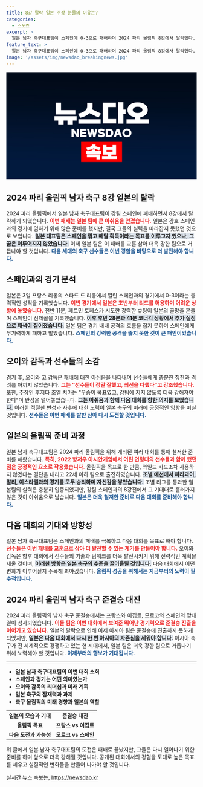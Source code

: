 ```yaml
---
title: 8강 탈락 일본 주장 눈물의 이유는?
categories:
  - 스포츠
excerpt: >
  일본 남자 축구대표팀이 스페인에 0-3으로 패배하며 2024 파리 올림픽 8강에서 탈락했다. 눈물의 감독과 주장, 더욱 강해져야 한다는 결의를 다지며 메달의 꿈을 다시 품다!
feature_text: >
  일본 남자 축구대표팀이 스페인에 0-3으로 패배하며 2024 파리 올림픽 8강에서 탈락했다. 눈물의 감독과 주장, 더욱 강해져야 한다는 결의를 다지며 메달의 꿈을 다시 품다!
image: '/assets/img/newsdao_breakingnews.jpg'
---
```


<p><img src="/assets/img/newsdao_breakingnews.jpg" alt="ranknews 속보" /></p>

<h2 data-ke-size="size26">2024 파리 올림픽 남자 축구 8강 일본의 탈락</h2>

<p data-ke-size="size16"></p>

<p>2024 파리 올림픽에서 일본 남자 축구대표팀이 강팀 스페인에 패배하면서 8강에서 탈락하게 되었습니다. <b><span style="color: #ee2323;">이번 패배는 일본 팀에 큰 아쉬움을 안겼습니다.</span></b> 일본은 강호 스페인과의 경기에 임하기 위해 많은 준비를 했지만, 결국 그들의 실력을 따라잡지 못했던 것으로 보입니다. <b><span style="background-color: #21538527;">일본 대표팀은 스페인을 꺾고 메달 획득이라는 목표를 이루고자 했으나, 그 꿈은 이루어지지 않았습니다.</span></b> 이제 일본 팀은 이 패배를 교훈 삼아 더욱 강한 팀으로 거듭나야 할 것입니다. <b><span style="color: #1a5490;">다음 세대의 축구 선수들은 이번 경험을 바탕으로 더 발전해야 합니다.</span></b></p>

<p data-ke-size="size16"></p>

<h2 data-ke-size="size26">스페인과의 경기 분석</h2>

<p data-ke-size="size16"></p>

<p>일본은 3일 프랑스 리옹의 스타드 드 리옹에서 열린 스페인과의 경기에서 0-3이라는 충격적인 성적을 기록했습니다. <b><span style="color: #ee2323;">이번 경기에서 일본은 초반부터 리드를 허용하며 어려운 상황에 놓였습니다.</span></b> 전반 11분, 페르민 로페스가 시도한 강력한 슈팅이 일본의 골망을 흔들며 스페인이 선제골을 기록했습니다. <b><span style="background-color: #21538527;">이후 후반 28분과 41분 코너킥 상황에서 추가 실점으로 패색이 짙어졌습니다.</span></b> 일본 팀은 경기 내내 공격의 흐름을 잡지 못하며 스페인에게 무기력하게 패하고 말았습니다. <b><span style="color: #1a5490;">스페인의 강력한 공격을 뚫지 못한 것이 큰 패인이었습니다.</span></b></p>

<p data-ke-size="size16"></p>

<h2 data-ke-size="size26">오이와 감독과 선수들의 소감</h2>

<p data-ke-size="size16"></p>

<p>경기 후, 오이와 고 감독은 패배에 대한 아쉬움을 나타내며 선수들에게 충분한 칭찬과 격려를 아끼지 않았습니다. <b><span style="color: #ee2323;">그는 “선수들이 정말 잘했고, 최선을 다했다”고 강조했습니다.</span></b> 또한, 주장인 후지타 조엘 치마는 "우승이 목표였고, 강팀에 지지 않도록 더욱 강해져야 한다"며 반성을 털어놓았습니다. <b><span style="background-color: #21538527;">그는 아쉬움과 함께 다음 대회를 향한 의지를 보였습니다.</span></b> 이러한 적절한 반성과 사후에 대한 노력이 일본 축구의 미래에 긍정적인 영향을 미칠 것입니다. <b><span style="color: #1a5490;">선수들은 이번 패배를 발판 삼아 다시 도전할 것입니다.</span></b></p>

<p data-ke-size="size16"></p>

<h2 data-ke-size="size26">일본의 올림픽 준비 과정</h2>

<p data-ke-size="size16"></p>

<p>일본 남자 축구대표팀은 2024 파리 올림픽을 위해 개최된 여러 대회를 통해 철저한 준비를 해왔습니다. <b><span style="color: #ee2323;">특히, 2022 항저우 아시안게임에서 어린 연령대의 선수들과 함께 했던 점은 긍정적인 요소로 작용했습니다.</span></b> 올림픽을 목표로 한 만큼, 와일드 카드조차 사용하지 않겠다는 결단을 내리고 22세 이하 팀으로 출전하였습니다. <b><span style="background-color: #21538527;">조별 예선에서 파라과이, 말리, 이스라엘과의 경기를 모두 승리하며 자신감을 쌓았습니다.</span></b> 조별 리그를 통과한 일본팀의 실력은 충분히 입증되었지만, 강팀 스페인과의 8강전에서 그 기대대로 흘러가지 않은 것이 아쉬움으로 남습니다. <b><span style="color: #1a5490;">일본은 더욱 철저한 준비로 다음 대회를 준비해야 합니다.</span></b></p>

<p data-ke-size="size16"></p>

<h2 data-ke-size="size26">다음 대회의 기대와 방향성</h2>

<p data-ke-size="size16"></p>

<p>일본 남자 축구대표팀은 스페인과의 패배를 극복하고 다음 대회를 목표로 해야 합니다. <b><span style="color: #ee2323;">선수들은 이번 패배를 교훈으로 삼아 더 발전할 수 있는 계기를 만들어야 합니다.</span></b> 오이와 감독은 향후 대회에서 선수들의 기술과 팀워크를 더욱 발전시키기 위해 전략적인 계획을 세울 것이며, <b><span style="background-color: #21538527;">이러한 방향은 일본 축구의 수준을 끌어올릴 것입니다.</span></b> 다음 대회에서 어떤 변화가 이루어질지 주목해 봐야겠습니다. <b><span style="color: #1a5490;">올림픽 성공을 위해서는 지금부터의 노력이 필수적입니다.</span></b></p>

<p data-ke-size="size16"></p>

<h2 data-ke-size="size26">2024 파리 올림픽 남자 축구 준결승 대진</h2>

<p data-ke-size="size16"></p>

<p>2024 파리 올림픽의 남자 축구 준결승에서는 프랑스와 이집트, 모로코와 스페인의 맞대결이 성사되었습니다. <b><span style="color: #ee2323;">이들 팀은 이번 대회에서 보여준 뛰어난 경기력으로 준결승 진출을 이어가고 있습니다.</span></b> 일본의 탈락으로 인해 이제 아시아 팀은 준결승에 진출하지 못하게 되었지만, <b><span style="background-color: #21538527;">일본은 다음 대회에서 다시 한 번 아시아의 자존심을 세워야 합니다.</span></b> 아시아 축구가 전 세계적으로 경쟁하고 있는 현 시대에서, 일본 팀은 더욱 강한 팀으로 거듭나기 위해 노력해야 할 것입니다. <b><span style="color: #1a5490;">이제부터의 행보가 기대됩니다.</span></b></p>

<p data-ke-size="size16"></p>

<hr />

<ul>
<li><b>일본 남자 축구대표팀의 이번 대회 소회</b></li>
<li><b>스페인과 경기는 어떤 의미였는가</b></li>
<li><b>오이와 감독의 리더십과 미래 계획</b></li>
<li><b>일본 축구의 잠재력과 과제</b></li>
<li><b>축구 올림픽의 미래 경향과 일본의 역할</b></li>
</ul>

<table>
<tr>
<td style="text-align: center; height: 17px;"><b>일본의 모습과 기대</b></td>
<td style="text-align: center; height: 17px;"><b>준결승 대진</b></td>
</tr>
<tr>
<td style="text-align: center; height: 17px;"><b>올림픽 목표</b></td>
<td style="text-align: center; height: 17px;"><b>프랑스 vs 이집트</b></td>
</tr>
<tr>
<td style="text-align: center; height: 17px;"><b>다음 도전과 가능성</b></td>
<td style="text-align: center; height: 17px;"><b>모로코 vs 스페인</b></td>
</tr>
</table>

<p data-ke-size="size16"></p>

<p>위 글에서 일본 남자 축구대표팀의 도전은 패배로 끝났지만, 그들은 다시 일어나기 위한 준비를 하며 앞으로 더욱 강해질 것입니다. 공개된 대회에서의 경험을 토대로 높은 목표를 세우고 실질적인 변화들을 만들어 나가야 할 것입니다.</p>
실시간 뉴스 속보는, <a href="https://newsdao.kr" rel="dofollow">https://newsdao.kr</a>


